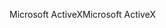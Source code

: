 <span data-ttu-id="1ebdf-101">Microsoft ActiveX</span><span class="sxs-lookup"><span data-stu-id="1ebdf-101">Microsoft ActiveX</span></span>